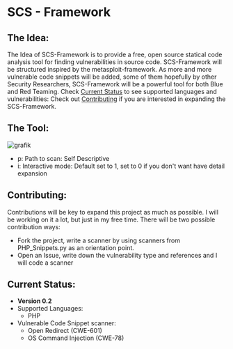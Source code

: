 # SCS - Framework 
 
## The Idea:
The Idea of SCS-Framework is to provide a free, open source statical code analysis tool for finding vulnerabilities in source code. 
SCS-Framework will be structured inspired by the metasploit-framework. As more and more vulnerable code snippets will be added, 
some of them hopefully by other Security Researchers, SCS-Framework will be a powerful tool for both Blue and Red Teaming. 
Check [Current Status](#current-status) to see supported languages and vulnerabilities: Check out [Contributing](#contributing) if you are interested in expanding the SCS-Framework.


## The Tool:
![grafik](https://user-images.githubusercontent.com/54862244/168086495-3400e6e3-f107-4afb-b104-67596e5a025d.png)
- p: Path to scan: Self Descriptive
- i: Interactive mode: Default set to 1, set to 0 if you don't want have detail expansion


## Contributing:
Contributions will be key to expand this project as much as possible. I will be working on it a lot, but just in my free time. There will be two possible contribution ways:
- Fork the project, write a scanner by using scanners from PHP_Snippets.py as an orientation point.
- Open an Issue, write down the vulnerability type and references and I will code a scanner


## Current Status:
- **Version 0.2**
- Supported Languages:
  - PHP
- Vulnerable Code Snippet scanner: 
  - Open Redirect (CWE-601)
  - OS Command Injection (CWE-78)

